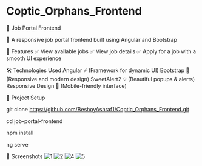 # Coptic_Orphans_Frontend
📌 Job Portal Frontend



🚀 A responsive job portal frontend built using Angular and Bootstrap

🎯 Features
✅ View available jobs
✅ View job details
✅ Apply for a job with a smooth UI experience

🛠️ Technologies Used
Angular ⚡ (Framework for dynamic UI)
Bootstrap 🎨 (Responsive and modern design)
SweetAlert2 💡 (Beautiful popups & alerts)
Responsive Design 📱 (Mobile-friendly interface)

📂 Project Setup

git clone https://github.com/BeshoyAshraf1/Coptic_Orphans_Frontend.git

cd job-portal-frontend

npm install

ng serve

📸 Screenshots
![1](https://github.com/user-attachments/assets/fd9f3c05-e00a-4bf9-a685-6e030b1518cb)
![2](https://github.com/user-attachments/assets/47e54cd5-a401-4ad8-83ad-13c4edb8e759)
![4](https://github.com/user-attachments/assets/75cd24a1-8f09-4e17-ad34-577cd902c7b1)
![5](https://github.com/user-attachments/assets/c5499a9a-c3cd-4202-947b-dc05a3b43679)
